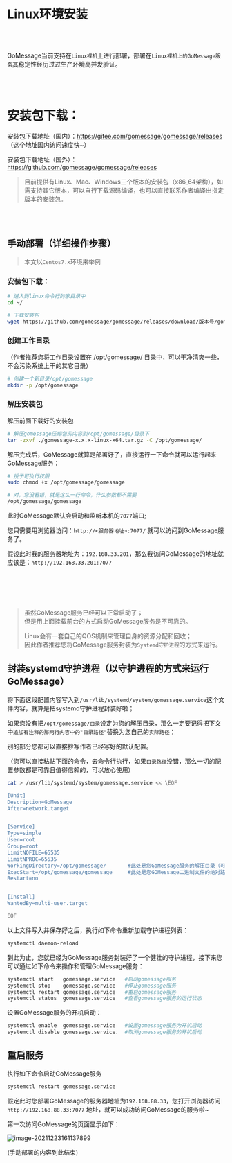 # Linux环境安装

<br><br>

GoMessage当前支持在`Linux裸机`上进行部署，部署在`Linux裸机上的GoMessage服务`其稳定性经历过过生产环境高并发验证。

<br><br>

# 安装包下载：

安装包下载地址（国内）：https://gitee.com/gomessage/gomessage/releases （这个地址国内访问速度快~）

安装包下载地址（国外）：https://github.com/gomessage/gomessage/releases

> 目前提供有Linux、Mac、Windows三个版本的安装包（x86_64架构），如需支持其它版本，可以自行下载源码编译，也可以直接联系作者编译出指定版本的安装包。


<br><br>

## 手动部署（详细操作步骤）

> 本文以`Centos7.x`环境来举例     


### 安装包下载：

```bash
# 进入到linux命令行的家目录中
cd ~/

# 下载安装包
wget https://github.com/gomessage/gomessage/releases/download/版本号/gomessage-版本号-linux-x64.tar.gz
```

### 创建工作目录

（作者推荐您将工作目录设置在 /opt/gomessage/ 目录中，可以干净清爽一些，不会污染系统上干的其它目录）

```bash
# 创建一个新目录/opt/gomessage
mkdir -p /opt/gomessage
```

### 解压安装包

解压前面下载好的安装包

```bash
# 解压gomessage压缩包的内容到/opt/gomessage/目录下
tar -zxvf ./gomessage-x.x.x-linux-x64.tar.gz -C /opt/gomessage/
```

解压完成后，GoMessage就算是部署好了，直接运行一下命令就可以运行起来GoMessage服务：

```bash
# 授予可执行权限
sudo chmod +x /opt/gomessage/gomessage

# 对，您没看错，就是这么一行命令，什么参数都不需要
/opt/gomessage/gomessage
```

此时GoMessage默认会启动和监听本机的`7077`端口;

您只需要用浏览器访问：`http://<服务器地址>:7077/` 就可以访问到GoMessage服务了。

假设此时我的服务器地址为：`192.168.33.201`，那么我访问GoMessage的地址就应该是：`http://192.168.33.201:7077`


<br><br><br><br>


> 虽然GoMessage服务已经可以正常启动了；     
> 但是用上面挂载前台的方式启动GoMessage服务是不可靠的。
> 
> Linux会有一套自己的QOS机制来管理自身的资源分配和回收；     
> 因此作者推荐您将GoMessage服务封装为`Systemd守护进程`的方式来运行。

## 封装systemd守护进程（以守护进程的方式来运行GoMessage）

将下面这段配置内容写入到`/usr/lib/systemd/system/gomessage.service`这个文件内容，就算是把systemd守护进程封装好啦；

如果您没有把`/opt/gomessage/目录`设定为您的解压目录，那么一定要记得把下文中`追加有注释的那两行内容中的"目录路径"`替换为您自己的`实际路径`；

别的部分您都可以直接抄写作者已经写好的默认配置。

（您可以直接粘贴下面的命令，去命令行执行，如果`目录路径`没错，那么一切的配置参数都是可靠且值得信赖的，可以放心使用）

```bash
cat > /usr/lib/systemd/system/gomessage.service << \EOF

[Unit]
Description=GoMessage
After=network.target


[Service]
Type=simple
User=root
Group=root
LimitNOFILE=65535
LimitNPROC=65535
WorkingDirectory=/opt/gomessage/       #此处是您GoMessage服务的解压目录（可以替换成您自己的实际目录位置）
ExecStart=/opt/gomessage/gomessage     #此处是您GOMessage二进制文件的绝对路径（可以替换成您自己的实际文件位置）
Restart=no


[Install]
WantedBy=multi-user.target

EOF
```

以上文件写入并保存好之后，执行如下命令重新加载守护进程列表：

```bash
systemctl daemon-reload
```

到此为止，您就已经为GoMessage服务封装好了一个健壮的守护进程，接下来您可以通过如下命令来操作和管理GoMessage服务：

```bash
systemctl start   gomessage.service   #启动gomessage服务
systemctl stop    gomessage.service   #停止gomessage服务
systemctl restart gomessage.service   #重启gomessage服务
systemctl status  gomessage.service   #查看gomessage服务的运行状态
```

设置GoMessage服务的开机启动：

```bash
systemctl enable  gomessage.service   #设置gomessage服务为开机启动
systemctl disable gomessage.service.  #取消gomessage服务的开机启动
```

## 重启服务

执行如下命令启动GoMessage服务

```bash
systemctl restart gomessage.service
```

假定此时您部署GoMessage的服务器地址为`192.168.88.33`，您打开浏览器访问`http://192.168.88.33:7077`
地址，就可以成功访问GoMessage的服务啦~

第一次访问GoMessage的页面显示如下：

![image-20211223161137899](https://img.taycc.com/picgo/image-20211223161137899.png)

(手动部署的内容到此结束)

<br><br><br><br>
